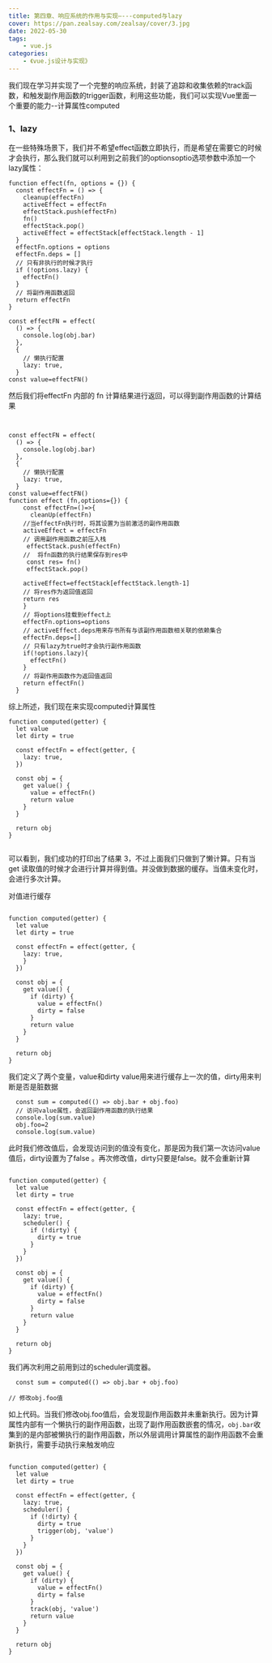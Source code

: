 ```yaml
---
title: 第四章、响应系统的作用与实现—---computed与lazy
cover: https://pan.zealsay.com/zealsay/cover/3.jpg
date: 2022-05-30
tags:
    - vue.js
categories:
    - 《vue.js设计与实现》
---
```

我们现在学习并实现了一个完整的响应系统，封装了追踪和收集依赖的track函数，和触发副作用函数的trigger函数，利用这些功能，我们可以实现Vue里面一个重要的能力--计算属性computed

### 1、lazy

在一些特殊场景下，我们并不希望effect函数立即执行，而是希望在需要它的时候才会执行，那么我们就可以利用到之前我们的optionsoptio选项参数中添加一个lazy属性：

```
function effect(fn, options = {}) {
  const effectFn = () => {
    cleanup(effectFn)
    activeEffect = effectFn
    effectStack.push(effectFn)
    fn()
    effectStack.pop()
    activeEffect = effectStack[effectStack.length - 1]
  }
  effectFn.options = options
  effectFn.deps = []
  // 只有非执行的时候才执行
  if (!options.lazy) {
    effectFn()
  }
  // 将副作用函数返回
  return effectFn
}

const effectFN = effect(
  () => {
    console.log(obj.bar)
  },
  {
    // 懒执行配置
    lazy: true,
  }
const value=effectFN()
```

然后我们将effectFn 内部的 fn 计算结果进行返回，可以得到副作用函数的计算结果

```


const effectFN = effect(
  () => {
    console.log(obj.bar)
  },
  {
    // 懒执行配置
    lazy: true,
  }
const value=effectFN()
function effect (fn,options={}) {
    const effectFn=()=>{
      cleanUp(effectFn)
    //当effectFn执行时，将其设置为当前激活的副作用函数
    activeEffect = effectFn  
    // 调用副作用函数之前压入栈
     effectStack.push(effectFn)
    //  将fn函数的执行结果保存到res中
     const res= fn()
     effectStack.pop()   
  
    activeEffect=effectStack[effectStack.length-1]
    // 将res作为返回值返回
    return res
    }
    // 将options挂载到effect上
    effectFn.options=options
    // activeEffect.deps用来存书所有与该副作用函数相关联的依赖集合
    effectFn.deps=[]   
    // 只有lazy为true时才会执行副作用函数 
    if(!options.lazy){  
      effectFn()
    }
    // 将副作用函数作为返回值返回
    return effectFn()
  }
```

综上所述，我们现在来实现computed计算属性

```
function computed(getter) {
  let value
  let dirty = true

  const effectFn = effect(getter, {
    lazy: true,
  })
  
  const obj = {
    get value() {
      value = effectFn()
      return value
    }
  }

  return obj
}  
 
```

可以看到，我们成功的打印出了结果 3，不过上面我们只做到了懒计算。只有当get 读取值的时候才会进行计算并得到值。并没做到数据的缓存。当值未变化时，会进行多次计算。

对值进行缓存

```

function computed(getter) {
  let value
  let dirty = true

  const effectFn = effect(getter, {
    lazy: true,
    }
  })
  
  const obj = {
    get value() {
      if (dirty) {
        value = effectFn()
        dirty = false
      }
      return value
    }
  }

  return obj
}
```

我们定义了两个变量，value和dirty value用来进行缓存上一次的值，dirty用来判断是否是脏数据

```
  const sum = computed(() => obj.bar + obj.foo)
  // 访问value属性，会返回副作用函数的执行结果
  console.log(sum.value)
  obj.foo=2
  console.log(sum.value)
```

此时我们修改值后，会发现访问到的值没有变化，那是因为我们第一次访问value值后，dirty设置为了false 。再次修改值，dirty只要是false。就不会重新计算

```

function computed(getter) {
  let value
  let dirty = true

  const effectFn = effect(getter, {
    lazy: true,
    scheduler() {
      if (!dirty) {
        dirty = true
      }
    }
  })
  
  const obj = {
    get value() {
      if (dirty) {
        value = effectFn()
        dirty = false
      }
      return value
    }
  }

  return obj
}
```

我们再次利用之前用到过的scheduler调度器。

```
  const sum = computed(() => obj.bar + obj.foo)

// 修改obj.foo值
```

如上代码。当我们修改obj.foo值后，会发现副作用函数并未重新执行。因为计算属性内部有一个懒执行的副作用函数，出现了副作用函数嵌套的情况，`obj.bar`收集到的是内部被懒执行的副作用函数，所以外层调用计算属性的副作用函数不会重新执行，需要手动执行来触发响应

```

function computed(getter) {
  let value
  let dirty = true

  const effectFn = effect(getter, {
    lazy: true,
    scheduler() {
      if (!dirty) {
        dirty = true
        trigger(obj, 'value')
      }
    }
  })
  
  const obj = {
    get value() {
      if (dirty) {
        value = effectFn()
        dirty = false
      }
      track(obj, 'value')
      return value
    }
  }

  return obj
}
```
